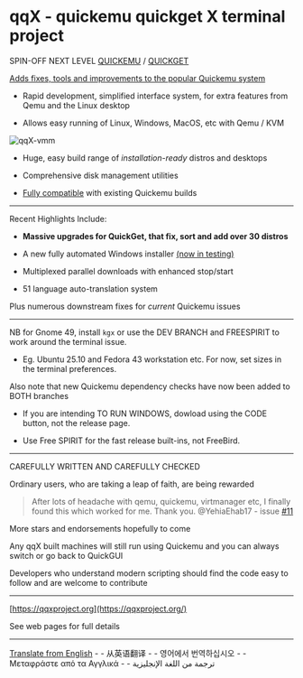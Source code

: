 # qqX  - quickemu quickget X terminal project

SPIN-OFF NEXT LEVEL [QUICKEMU](https://github.com/qqxproject/qqX/blob/main/qqX.builtins/freespirit/quickemu) / [QUICKGET](https://github.com/qqxproject/qqX/blob/main/qqX.builtins/freespirit/quickget)

[Adds fixes, tools and improvements to the popular Quickemu system](https://qqxproject.org/docs/FreeBird)

- Rapid development, simplified interface system, for extra features from Qemu and the Linux desktop

- Allows easy running of Linux, Windows, MacOS, etc with Qemu / KVM

![qqX-vmm](https://github.com/qqxproject/qqX/assets/3956806/18e5c495-8072-49a5-8b9c-e1302549efcf)

- Huge, easy build range of _installation-ready_ distros and desktops

- Comprehensive disk management utilities

- [Fully compatible](https://qqxproject.org/docs/FAQs-and-Help#qqx-and-quickemu-compatibilty) with existing Quickemu builds

-----

Recent Highlights Include:

- **Massive upgrades for QuickGet, that fix, sort and add over 30 distros**

- A new fully automated Windows installer [(now in testing)](https://github.com/qqxproject/qqX/archive/refs/heads/dev-next.zip)

- Multiplexed parallel downloads with enhanced stop/start

- 51 language auto-translation system

Plus numerous downstream fixes for _current_ Quickemu issues

-----

NB for Gnome 49, install `kgx` or use the DEV BRANCH and FREESPIRIT to work around the terminal issue.

- Eg. Ubuntu 25.10 and Fedora 43 workstation etc.  For now, set sizes in the terminal preferences.

Also note that new Quickemu dependency checks have now been added to BOTH branches

- If you are intending TO RUN WINDOWS, dowload using the CODE button, not the release page.

- Use Free SPIRIT for the fast release built-ins, not FreeBird.

-----

CAREFULLY WRITTEN AND CAREFULLY CHECKED

Ordinary users, who are taking a leap of faith, are being rewarded

> After lots of headache with qemu, quickemu, virtmanager etc, I finally found this which worked for me. Thank you. @YehiaEhab17 - issue [#11](https://github.com/qqxproject/qqX/issues/11)

More stars and endorsements hopefully to come

Any qqX built machines will still run using Quickemu and you can always switch or go back to QuickGUI

Developers who understand modern scripting should find the code easy to follow and are welcome to contribute

-----

[https://qqxproject.org](https://qqxproject.org/)

See web pages for full details

-----

[Translate from English](https://qqxproject-org.translate.goog/?_x_tr_sl=auto&_x_tr_tl=it&_x_tr_hl=en&_x_tr_pto=wapp) - - 从英语翻译 - - 영어에서 번역하십시오 - - Μεταφράστε από τα Αγγλικά - - ترجمة من اللغة الإنجليزية
